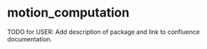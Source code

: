 # motion_computation

TODO for USER: Add description of package and link to confluence documentation.
